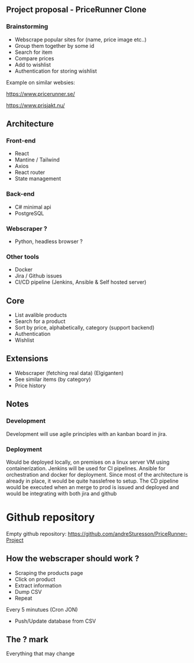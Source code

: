 ## Project proposal - PriceRunner Clone

### Brainstorming

- Webscrape popular sites for (name, price image etc..)
- Group them together by some id
- Search for item
- Compare prices
- Add to wishlist
- Authentication for storing wishlist

Example on similar websies:

https://www.pricerunner.se/

https://www.prisjakt.nu/

## Architecture

### Front-end

- React
- Mantine / Tailwind
- Axios
- React router
- State management

### Back-end

- C# minimal api
- PostgreSQL

### Webscraper ?

- Python, headless browser ?

### Other tools

- Docker
- Jira / Github issues
- CI/CD pipeline (Jenkins, Ansible & Self hosted server)

## Core

- List avalible products
- Search for a product
- Sort by price, alphabetically, category (support backend)
- Authentication
- Wishlist

## Extensions

- Webscraper (fetching real data) (Elgiganten)
- See similar items (by category)
- Price history

## Notes

### Development

Development will use agile principles with an kanban board in jira.

### Deployment

Would be deployed locally, on premises on a linux server VM using containerization. Jenkins will be used for CI pipelines. Ansible for orchestration and docker for deployment. Since most of the architecture is already in place, it would be quite hasslefree to setup. The CD pipeline would be executed when an merge to prod is issued and deployed and would be integrating with both jira and github

# Github repository

Empty github repository: https://github.com/andreSturesson/PriceRunner-Project

## How the webscraper should work ?

- Scraping the products page
- Click on product
- Extract information
- Dump CSV
- Repeat

Every 5 minutues (Cron JON)

- Push/Update database from CSV

## The ? mark

Everything that may change
